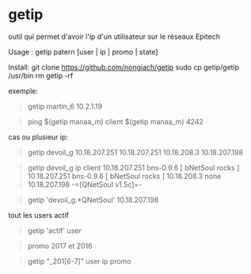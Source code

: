 getip
=====

outil qui permet d'avoir l'ip d'un utilisateur sur le réseaux Epitech

Usage : getip patern [user | ip | promo | state]

Install:
git clone https://github.com/nongiach/getip
sudo cp getip/getip /usr/bin
rm getip -rf

exemple:

>getip martin_6
10.2.1.19

>ping $(getip manaa_m)
>client $(getip manaa_m) 4242

cas ou plusieur ip:

>getip devoil_g
10.18.207.251 
10.18.207.251 
10.18.208.3 
10.18.207.198

>getip devoil_g ip client
10.18.207.251 bns-0.9.6 [ bNetSoul rocks ] 
10.18.207.251 bns-0.9.6 [ bNetSoul rocks ] 
10.18.208.3 none 
10.18.207.198 -=[QNetSoul v1.5c]=- 

>getip 'devoil_g.*QNetSoul'
10.18.207.198

tout les users actif

>getip 'actif' user

>promo 2017 et 2016

>getip "_201[6-7]" user ip promo





